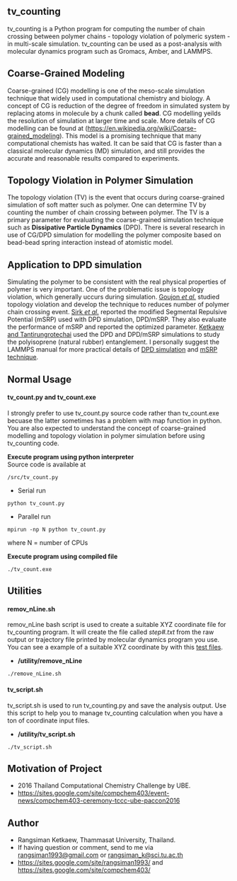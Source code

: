 ## tv_counting
tv_counting is a Python program for computing the number of chain crossing between polymer chains - topology violation of polymeric system - in multi-scale simulation. tv_counting can be used as a post-analysis with molecular dynamics program such as Gromacs, Amber, and LAMMPS.

## Coarse-Grained Modeling
Coarse-grained (CG) modelling is one of the meso-scale simulation technique that widely used in computational chemistry and biology. A concept of CG is reduction of the degree of freedom in simulated system by replacing atoms in molecule by a chunk called **bead**. CG modelling yeilds the resolution of simulation at larger time and scale. More details of CG modelling can be found at (https://en.wikipedia.org/wiki/Coarse-grained_modeling). This model is a promising technique that many computational chemists has waited. It can be said that CG is faster than a classical molecular dynamics (MD) simulation, and still provides the accurate and reasonable results compared to experiments.

## Topology Violation in Polymer Simulation
The topology violation (TV) is the event that occurs during coarse-grained simulation of soft matter such as polymer. One can determine TV by counting the number of chain crossing between polymer. The TV is a primary parameter for evaluating the coarse-grained simulation technique such as **Dissipative Particle Dynamics** (DPD). There is several research in use of CG/DPD simulation for modelling the polymer composite based on bead-bead spring interaction instead of atomistic model.

## Application to DPD simulation
Simulating the polymer to be consistent with the real physical properties of polymer is very important. One of the problematic issue is topology violation, which generally uccurs during simulation. [Goujon *et al.*](https://aip.scitation.org/doi/10.1063/1.2954022) studied topology violation and develop the technique to reduces number of polymer chain crossing event. [Sirk *et al.*](http://dx.doi.org/10.1063/1.3698476) reported the modified Segmental Repulsive Potential (mSRP) used with DPD simulation, DPD/mSRP. They also evaluate the performance of mSRP and reported the optimized parameter. [Ketkaew and Tantirungrotechai](http://onlinelibrary.wiley.com/doi/10.1002/mats.201700093/abstract) used the DPD and DPD/mSRP simulations to study the polyisoprene (natural rubber) entanglement. I personally suggest the LAMMPS manual for more practical details of [DPD simulation](http://lammps.sandia.gov/doc/pair_dpd.html) and [mSRP technique](http://lammps.sandia.gov/doc/pair_srp.html).

## Normal Usage
#### tv_count.py and tv_count.exe
I strongly prefer to use tv_count.py source code rather than tv_count.exe becuase the latter sometimes has a problem with map function in python. You are also expected to understand the concept of coarse-grained modelling and topology violation in polymer simulation before using tv_counting code. </br>

**Execute program using python interpreter** </br>
Source code is available at
```
/src/tv_count.py
```

- Serial run
```
python tv_count.py
```
- Parallel run
```
mpirun -np N python tv_count.py
```
where N = number of CPUs

**Execute program using compiled file**
```
./tv_count.exe
```

## Utilities

#### **remov_nLine.sh** 
remov_nLine bash script is used to create a suitable XYZ coordinate file for tv_counting program. It will create the file called *step#.txt* from the raw output or trajectory file printed by molecular dynamics program you use. You can see a example of a suitable XYZ coordinate by with this [test files](https://github.com/rangsimanketkaew/tv_counting/tree/master/test).

* **/utility/remove_nLine**
```
./remove_nLine.sh
```

#### tv_script.sh
tv_script.sh is used to run tv_counting.py and save the analysis output. Use this script to help you to manage tv_counting calculation when you have a ton of coordinate input files.

* **/utility/tv_script.sh**
```
./tv_script.sh
```

## Motivation of Project
- 2016 Thailand Computational Chemistry Challenge by UBE. 
- https://sites.google.com/site/compchem403/event-news/compchem403-ceremony-tccc-ube-paccon2016
 
## Author
- Rangsiman Ketkaew, Thammasat University, Thailand.
- If having question or comment, send to me via rangsiman1993@gmail.com or rangsiman_k@sci.tu.ac.th
- https://sites.google.com/site/rangsiman1993/ and https://sites.google.com/site/compchem403/
